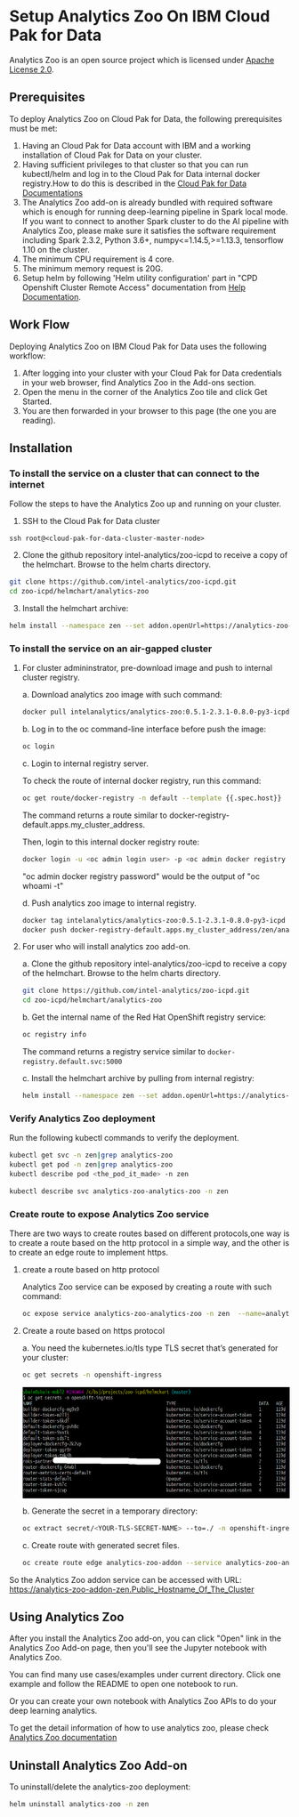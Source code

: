 # Setup Analytics Zoo On IBM Cloud Pak for Data

Analytics Zoo is an open source project which is licensed under [Apache License 2.0](https://github.com/intel-analytics/analytics-zoo/blob/master/LICENSE).

## **Prerequisites**
To deploy Analytics Zoo on Cloud Pak for Data, the following prerequisites must be met:
1. Having an Cloud Pak for Data account with IBM and a working installation of Cloud Pak for Data on your cluster.
2. Having sufficient privileges to that cluster so that you can run kubectl/helm and log in to the Cloud Pak for Data internal docker registry.How to do this is described in the [Cloud Pak for Data Documentations](https://docs-icpdata.mybluemix.net/docs/content/SSQNUZ_current/com.ibm.icpdata.doc/zen/overview/overview.html)
3. The Analytics Zoo add-on is already bundled with required software which is enough for running deep-learning pipeline in Spark local mode. If you want to connect to another Spark cluster to do the AI pipeline with Analytics Zoo, please make sure it satisfies the software requirement including Spark 2.3.2, Python 3.6+, numpy<=1.14.5,>=1.13.3, tensorflow 1.10 on the cluster.
4. The minimum CPU requirement is 4 core.
5. The minimum memory request is 20G.
6. Setup helm by following 'Helm utility configuration' part in "CPD Openshift Cluster Remote Access" documentation from [Help Documentation](https://ibmplayground.com/partner/help/external). 

## **Work Flow**
Deploying Analytics Zoo on IBM Cloud Pak for Data uses the following workflow:

1. After logging into your cluster with your Cloud Pak for Data credentials in your web browser, find Analytics Zoo in the Add-ons section.
2. Open the menu in the corner of the Analytics Zoo tile and click Get Started.
3. You are then forwarded in your browser to this page (the one you are reading).

## **Installation**

### **To install the service on a cluster that can connect to the internet**
Follow the steps to have the Analytics Zoo up and running on your cluster.

1.  SSH to the Cloud Pak for Data cluster
```
ssh root@<cloud-pak-for-data-cluster-master-node>
```
2. Clone the github repository intel-analytics/zoo-icpd to receive a copy of the helmchart. Browse to the helm charts directory.
```bash
git clone https://github.com/intel-analytics/zoo-icpd.git
cd zoo-icpd/helmchart/analytics-zoo
```
3. Install the helmchart archive:
```bash
helm install --namespace zen --set addon.openUrl=https://analytics-zoo-addon-zen.<public_host_name_of_the_cluster>/tree?token=1234qwer analytics-zoo .
```
### **To install the service on an air-gapped cluster**

1. For cluster admininstrator, pre-download image and push to internal cluster registry.

    a. Download analytics zoo image with such command:
    ```bash
    docker pull intelanalytics/analytics-zoo:0.5.1-2.3.1-0.8.0-py3-icpd
    ```
    b. Log in to the oc command-line interface before push the image:
    ```bash
    oc login
    ```
    c. Login to internal registry server.
    
    To check the route of internal docker registry, run this command:
    ```bash
    oc get route/docker-registry -n default --template {{.spec.host}}
    ```
    The command returns a route similar to docker-registry-default.apps.my_cluster_address.
    
    Then, login to this internal docker registry route:
    ```bash
    docker login -u <oc admin login user> -p <oc admin docker registry password> docker-registry-default.apps.my_cluster_address
    ```
    "oc admin docker registry password" would be the output of "oc whoami -t"
    
    d. Push analytics zoo image to internal registry.
    ```bash
    docker tag intelanalytics/analytics-zoo:0.5.1-2.3.1-0.8.0-py3-icpd docker-registry-default.apps.my_cluster_address/zen/analytics-zoo:0.5.1-2.3.1-0.8.0-py3-icpd
    docker push docker-registry-default.apps.my_cluster_address/zen/analytics-zoo:0.5.1-2.3.1-0.8.0-py3-icpd
    ```
2. For user who will install analytics zoo add-on.

    a. Clone the github repository intel-analytics/zoo-icpd to receive a copy of the helmchart. Browse to the helm charts directory.
    ```bash
    git clone https://github.com/intel-analytics/zoo-icpd.git
    cd zoo-icpd/helmchart/analytics-zoo
    ```
    b. Get the internal name of the Red Hat OpenShift registry service:
    ```bash
    oc registry info
    ```
    The command returns a registry service similar to `docker-registry.default.svc:5000`
    
    c. Install the helmchart archive by pulling from internal registry:
    ```bash
    helm install --namespace zen --set addon.openUrl=https://analytics-zoo-addon-zen.<public_host_name_of_the_cluster>/tree?token=1234qwer --set Image=<image-registry.default.svc:5000>/zen/analytics-zoo analytics-zoo .
    ```

### **Verify Analytics Zoo deployment**
Run the following kubectl commands to verify the deployment.
```bash
kubectl get svc -n zen|grep analytics-zoo
kubectl get pod -n zen|grep analytics-zoo
kubectl describe pod <the_pod_it_made> -n zen
```
```bash
kubectl describe svc analytics-zoo-analytics-zoo -n zen
```
### **Create route to expose Analytics Zoo service**
There are two ways to create routes based on different protocols,one way is to create a route based on the http protocol in a simple way, and the other is to create an edge route to implement https.

1. create a route based on http protocol

    Analytics Zoo service can be exposed by creating a route with such command:
    ```bash
    oc expose service analytics-zoo-analytics-zoo -n zen  --name=analytics-zoo-addon
    ```

2. Create a route based on https protocol

    a. You need the kubernetes.io/tls type TLS secret that’s generated for your cluster:
    ```bash
    oc get secrets -n openshift-ingress
    ```
    <img src="example.png" alt="example" width="600px" height="200px" align="middle"/>

    b. Generate the secret in a temporary directory:
    ```bash
    oc extract secret/<YOUR-TLS-SECRET-NAME> --to=./ -n openshift-ingress
    ```

    c. Create route with generated secret files.
    ```bash
    oc create route edge analytics-zoo-addon --service analytics-zoo-analytics-zoo --namespace zen --key ./tls.key --cert ./tls.crt
    ```

So the Analytics Zoo addon service can be accessed with URL:
https://analytics-zoo-addon-zen.Public_Hostname_Of_The_Cluster

## Using Analytics Zoo
After you install the Analytics Zoo add-on, you can click "Open" link in the Analytics Zoo Add-on page, then you'll see the Jupyter notebook with Analytics Zoo. 

You can find many use cases/examples under current directory. Click one example and follow the README to open one notebook to run. 

Or you can create your own notebook with Analytics Zoo APIs to do your deep learning analytics. 

To get the detail information of how to use analytics zoo, please check [Analytics Zoo documentation](https://analytics-zoo.github.io)

## **Uninstall Analytics Zoo Add-on**
To uninstall/delete the analytics-zoo deployment:
```bash
helm uninstall analytics-zoo -n zen
```
